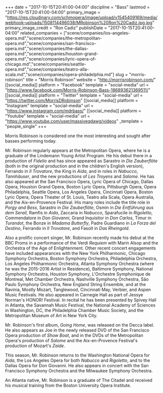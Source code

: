 +++
date = "2017-10-15T20:41:00-04:00"
discipline = "Bass"
lastmod = "2017-10-15T20:41:00-04:00"
primary_image = "https://res.cloudinary.com/schmopera/image/upload/v1545409169/media/webhook-uploads/1508114496038/MRobinson%20Ron%20Cadiz.jpg.jpg"
primary_image_credit = "Ron Cadiz"
publishDate = "2017-10-15T20:41:00-04:00"
related_companies = ["scene/companies/los-angeles-opera.md","scene/companies/the-metropolitan-opera.md","scene/companies/san-francisco-opera.md","scene/companies/the-dallas-opera.md","scene/companies/houston-grand-opera.md","scene/companies/lyric-opera-of-chicago.md","scene/companies/seattle-opera.md","scene/companies/teatro-alla-scala.md","scene/companies/opera-philadelphia.md"]
slug = "morris-robinson"
title = "Morris Robinson"
website = "http://morrisrobinson.com/"
[[social_media]]
platform = "Facebook"
template = "social-media"
url = "https://www.facebook.com/Morris-Robinson-Bass-186893621369511/"
[[social_media]]
platform = "Twitter"
template = "social-media"
url = "https://twitter.com/MorrisDRobinson"
[[social_media]]
platform = "Instagram"
template = "social-media"
url = "https://www.instagram.com/mdrbass/"
[[social_media]]
platform = "Youtube"
template = "social-media"
url = "https://www.youtube.com/user/massiveqdawg/videos"
_template = "people_single"
+++

Morris Robinson is considered one the most interesting and sought after basses performing today.

Mr. Robinson regularly appears at the Metropolitan Opera, where he is a graduate of the Lindemann Young Artist Program. He his debut there in a production of *Fidelio* and has since appeared as Sarastro in *Die Zauberflöte* (both in the original production and in the children's English version), Ferrando in *Il Trovatore*, the King in *Aida*, and in roles in *Nabucco*, *Tannhäuser*, and the new productions of *Les Troyens* and *Salome*. He has also appeared at the San Francisco Opera, Lyric Opera of Chicago, Dallas Opera, Houston Grand Opera, Boston Lyric Opera, Pittsburgh Opera, Opera Philadelphia, Seattle Opera, Los Angeles Opera, Cincinnati Opera, Boston Lyric Opera, Opera Theater of St. Louis, Teatro alla Scala, Opera Australia, and the Aix-en-Provence Festival. His many roles include the title role in *Porgy and Bess*, Sarastro in *Die Zauberflöte*, Osmin in *Die Entführung aus dem Serail*, Ramfis in *Aida*, Zaccaria in *Nabucco*, Sparafucile in *Rigoletto*, Commendatore in *Don Giovanni*, Grand Inquisitor in *Don Carlos*, Timur in *Turandot*, the Bonze in *Madama Butterfly*, Padre Guardiano in *La Forza del Destino*, Ferrando in *Il Trovatore*, and Fasolt in *Das Rheingold*.  

Also a prolific concert singer, Mr. Robinson recently made his debut at the BBC Proms in a performance of the Verdi *Requiem* with Marin Alsop and the Orchestra of the Age of Enlightenment. Other recent concert engagements have included appearances with the New York Philharmonic, Chicago Symphony Orchestra, Boston Symphony Orchestra, Philadelphia Orchestra, Los Angeles Philharmonic Orchestra, Atlanta Symphony Orchestra (where he was the 2015-2016 Artist in Residence), Baltimore Symphony, National Symphony Orchestra, Houston Symphony, L'Orchestre Symphonique de Montreal, Met Chamber Orchestra, Nashville Symphony Orchestra, São Paulo Symphony Orchestra, New England String Ensemble, and at the Ravinia, Mostly Mozart, Tanglewood, Cincinnati May, Verbier, and Aspen Music Festivals. He also appeared in Carnegie Hall as part of Jessye Norman's HONOR! Festival. In recital he has been presented by Spivey Hall in Atlanta, the Savannah Music Festival, the National Academy of Sciences in Washington, DC, the Philadelphia Chamber Music Society, and the Metropolitan Museum of Art in New York City. 

Mr. Robinson's first album, *Going Home*, was released on the Decca label. He also appears as Joe in the newly released DVD of the San Francisco Opera production of *Show Boat*, and in the DVDs of the Metropolitan Opera's production of *Salome* and the Aix-en-Provence Festival's production of Mozart's *Zaide*.  

This season, Mr. Robinson returns to the Washington National Opera for *Aida*, the Los Angeles Opera for both *Nabucco* and *Rigoletto*, and to the Dallas Opera for Don Giovanni. He also appears in concert with the San Francisco Symphony Orchestra and the Milwaukee Symphony Orchestra.

An Atlanta native, Mr. Robinson is a graduate of The Citadel and received his musical training from the Boston University Opera Institute.
